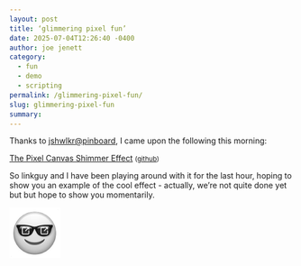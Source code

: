 ```yaml
---
layout: post
title: ‘glimmering pixel fun’
date: 2025-07-04T12:26:40 -0400
author: joe jenett
category:
  - fun
  - demo
  - scripting
permalink: /glimmering-pixel-fun/
slug: glimmering-pixel-fun
summary:
---
```

Thanks to <a title="source" href="https://pinboard.in/u:jshwlkr">jshwlkr@pinboard</a>, I came upon the following this morning:

<a title="The Pixel Canvas Shimmer Effect" href="https://ryanmulligan.dev/blog/pixel-canvas/">The Pixel Canvas Shimmer Effect</a> <small>(<a href="https://github.com/hexagoncircle/pixel-canvas">github</a>)</small>

So linkguy and I have been playing around with it for the last hour, hoping to show you an example of the cool effect - actually, we’re not quite done yet but but hope to show you momentarily.

<div class="card">
<pixel-canvas data-gap="2" data-speed="25" data-colors="#51d8ff, #440202, #0ea5e9"></pixel-canvas>
<img src="/images/elguy.png" width="90" alt=""> 
</div>



<a href="https://brid.gy/publish/mastodon"></a>